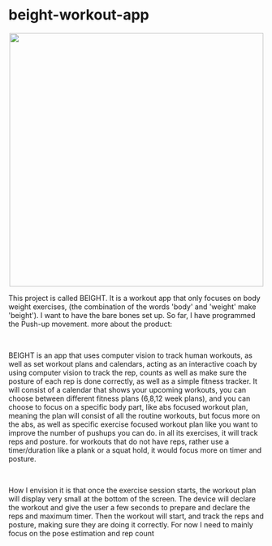 # beight-workout-app

<p align="center">
  <img src="https://github.com/user-attachments/assets/b4ead910-eb0f-4907-9914-31e97b079abe" width="500" />
</p>



This project is called BEIGHT. It is a workout app that only focuses on body weight exercises, (the combination of the words 'body' and 'weight' make 'beight'). I want to have the bare bones set up. So far, I have programmed the Push-up movement.
more about the product:

<br>

BEIGHT is an app that uses computer vision to track human workouts, as well as set workout plans and calendars, acting as an interactive coach by using computer vision to track the rep, counts as well as make sure the posture of each rep is done correctly, as well as a simple fitness tracker. It will consist of a calendar that shows your upcoming workouts, you can choose between different fitness plans (6,8,12 week plans), and you can choose to focus on a specific body part, like abs focused workout plan, meaning the plan will consist of all the routine workouts, but focus more on the abs, as well as specific exercise focused workout plan like you want to improve the number of pushups you can do. in all its exercises, it will track reps and posture. for workouts that do not have reps, rather use a timer/duration like a plank or a squat hold, it would focus more on timer and posture. 

<br>

How I envision it is that once the exercise session starts, the workout plan will display very small at the bottom of the screen. The device will declare the workout and give the user a few seconds to prepare and declare the reps and maximum timer. Then the workout will start, and track the reps and posture, making sure they are doing it correctly. For now I need to mainly focus on the pose estimation and rep count
